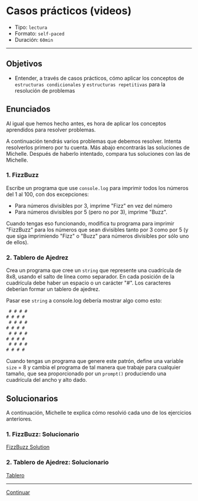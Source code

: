 # Casos prácticos (videos)

- Tipo: `lectura`
- Formato: `self-paced`
- Duración: `60min`

***

## Objetivos

- Entender, a través de casos prácticos, cómo aplicar los conceptos de
  `estructuras condicionales` y `estructuras repetitivas` para la resolución de
  problemas

## Enunciados

Al igual que hemos hecho antes, es hora de aplicar los conceptos aprendidos para
resolver problemas.

A continuación tendrás varios problemas que debemos resolver. Intenta
resolverlos primero por tu cuenta. Más abajo encontrarás las soluciones de
Michelle. Después de haberlo intentado, compara tus soluciones con las de
Michelle.

### 1. FizzBuzz

Escribe un programa que use `console.log` para imprimir todos los números del 1
al 100, con dos excepciones:

- Para números divisibles por 3, imprime "Fizz" en vez del número
- Para números divisibles por 5 (pero no por 3), imprime "Buzz".

Cuando tengas eso funcionando, modifica tu programa para imprimir "FizzBuzz"
para los números que sean divisibles tanto por 3 como por 5 (y que siga
  imprimiendo "Fizz" o "Buzz" para números divisibles por sólo uno de ellos).

### 2. Tablero de Ajedrez

Crea un programa que cree un `string` que represente una cuadrícula de 8x8,
usando el salto de línea como separador. En cada posición de la cuadrícula debe
haber un espacio o un carácter "#". Los caracteres deberían formar un tablero de
ajedrez.

Pasar ese `string` a console.log debería mostrar algo como esto:

```js
 # # # #
# # # #
 # # # #
# # # #
 # # # #
# # # #
 # # # #
# # # #
```

Cuando tengas un programa que genere este patrón, define una variable `size` = 8
y cambia el programa de tal manera que trabaje para cualquier tamaño, que sea
proporcionado por un `prompt()` produciendo una cuadrícula del ancho y alto
dado.

## Solucionarios

A continuación, Michelle te explica cómo resolvió cada uno de los ejercicios
anteriores.

### 1. FizzBuzz: Solucionario

[FizzBuzz Solution](https://www.youtube.com//watch?v=jmKiCMKM33A)

### 2. Tablero de Ajedrez: Solucionario

[Tablero](https://www.youtube.com//watch?v=ckaXH2IhUrw)

***

[Continuar](05-functions.md)
